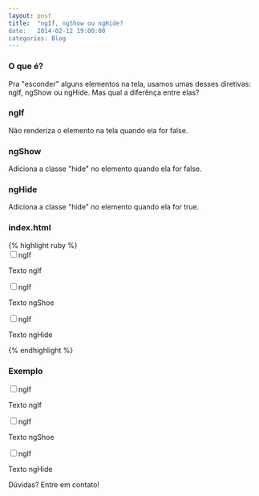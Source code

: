 ```yaml
---
layout: post
title:  "ngIf, ngShow ou ngHide?
date:   2014-02-12 19:00:00
categories: Blog
---
```


<h3>O que é?</h3>
Pra "esconder" alguns elementos na tela, usamos umas desses diretivas: ngIf, ngShow ou ngHide. Mas qual a diferênça entre elas?

<h3>ngIf</h3>
Não renderiza o elemento na tela quando ela for false.

<h3>ngShow</h3>
Adiciona a classe "hide" no elemento quando ela for false.

<h3>ngHide</h3>
Adiciona a classe "hide" no elemento quando ela for true.


<h3>index.html</h3>
{% highlight ruby %}
<html ng-app="myApp">
   <head>
      <script src="angularJs.js"></script>
      <script src="app.js"></script>
   </head>
   <body ng-controller="myController">         
      <div ng-controller="MyController">    
        <input type="checkbox" ng-model="modelif">ngIf
        <p ng-if="modelif">Texto ngIf</p>
        <input type="checkbox" ng-model="modelshow">ngIf
        <p ng-if="modelshow">Texto ngShoe</p>
        <input type="checkbox" ng-model="modelhide">ngIf
        <p ng-if="modelhide">Texto ngHide</p>
      </div>
   </body>
</html>
{% endhighlight %}

<h3>Exemplo</h3> 

<script src="/js/angular.min.js"></script>      
<script src="/js/app-ng-currency.js"></script>      
<div ng-app="myapp"> 
  <div ng-controller="MyController">    
    <input type="checkbox" ng-model="modelif">ngIf
    <p ng-if="modelif">Texto ngIf</p>
    <input type="checkbox" ng-model="modelshow">ngIf
    <p ng-if="modelshow">Texto ngShoe</p>
    <input type="checkbox" ng-model="modelhide">ngIf
    <p ng-if="modelhide">Texto ngHide</p>
  </div>
</div>

Dúvidas? Entre em contato!
